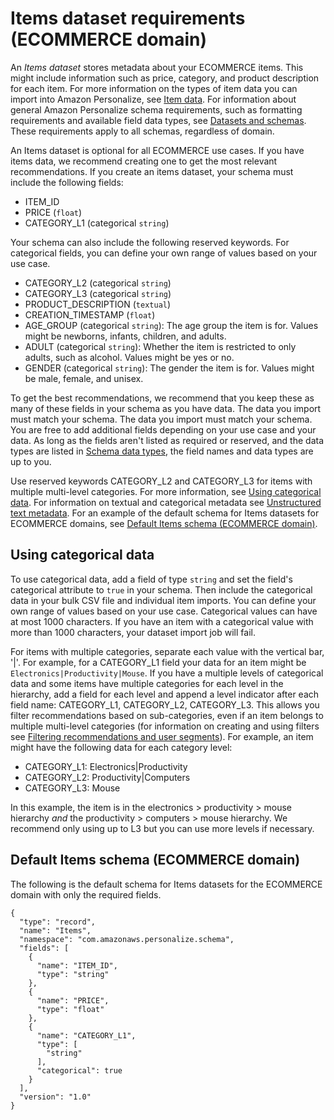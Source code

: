 # Items dataset requirements \(ECOMMERCE domain\)<a name="ECOMMERCE-items-dataset"></a>

 An *Items dataset* stores metadata about your ECOMMERCE items\. This might include information such as price, category, and product description for each item\. For more information on the types of item data you can import into Amazon Personalize, see [Item data](items-datasets.md)\. For information about general Amazon Personalize schema requirements, such as formatting requirements and available field data types, see [Datasets and schemas](how-it-works-dataset-schema.md)\. These requirements apply to all schemas, regardless of domain\. 

 An Items dataset is optional for all ECOMMERCE use cases\. If you have items data, we recommend creating one to get the most relevant recommendations\. If you create an items dataset, your schema must include the following fields:
+ ITEM\_ID
+ PRICE \(`float`\)
+ CATEGORY\_L1 \(categorical `string`\)

 Your schema can also include the following reserved keywords\. For categorical fields, you can define your own range of values based on your use case\.
+ CATEGORY\_L2 \(categorical `string`\)
+ CATEGORY\_L3 \(categorical `string`\)
+ PRODUCT\_DESCRIPTION \(`textual`\)
+ CREATION\_TIMESTAMP \(`float`\)
+ AGE\_GROUP \(categorical `string`\): The age group the item is for\. Values might be newborns, infants, children, and adults\.
+ ADULT \(categorical `string`\): Whether the item is restricted to only adults, such as alcohol\. Values might be yes or no\.
+ GENDER \(categorical `string`\): The gender the item is for\. Values might be male, female, and unisex\.

 To get the best recommendations, we recommend that you keep these as many of these fields in your schema as you have data\. The data you import must match your schema\. The data you import must match your schema\. You are free to add additional fields depending on your use case and your data\. As long as the fields aren't listed as required or reserved, and the data types are listed in [Schema data types](how-it-works-dataset-schema.md#personalize-datatypes), the field names and data types are up to you\. 

 Use reserved keywords CATEGORY\_L2 and CATEGORY\_L3 for items with multiple multi\-level categories\. For more information, see [Using categorical data](#ECOMMERCE-items-categorical-data)\. For information on textual and categorical metadata see [Unstructured text metadata](items-datasets.md#text-data)\. For an example of the default schema for Items datasets for ECOMMERCE domains, see [Default Items schema \(ECOMMERCE domain\)](#ECOMMERCE-items-dataset-schema)\. 

## Using categorical data<a name="ECOMMERCE-items-categorical-data"></a>

 To use categorical data, add a field of type `string` and set the field's categorical attribute to `true` in your schema\. Then include the categorical data in your bulk CSV file and individual item imports\. You can define your own range of values based on your use case\. Categorical values can have at most 1000 characters\. If you have an item with a categorical value with more than 1000 characters, your dataset import job will fail\.

 For items with multiple categories, separate each value with the vertical bar, '\|'\. For example, for a CATEGORY\_L1 field your data for an item might be `Electronics|Productivity|Mouse`\. If you have a multiple levels of categorical data and some items have multiple categories for each level in the hierarchy, add a field for each level and append a level indicator after each field name: CATEGORY\_L1, CATEGORY\_L2, CATEGORY\_L3\. This allows you filter recommendations based on sub\-categories, even if an item belongs to multiple multi\-level categories \(for information on creating and using filters see [Filtering recommendations and user segments](filter.md)\)\. For example, an item might have the following data for each category level: 
+ CATEGORY\_L1: Electronics\|Productivity
+ CATEGORY\_L2: Productivity\|Computers
+ CATEGORY\_L3: Mouse

In this example, the item is in the electronics > productivity > mouse hierarchy *and* the productivity > computers > mouse hierarchy\. We recommend only using up to L3 but you can use more levels if necessary\.

## Default Items schema \(ECOMMERCE domain\)<a name="ECOMMERCE-items-dataset-schema"></a>

 The following is the default schema for Items datasets for the ECOMMERCE domain with only the required fields\. 

```
{
  "type": "record",
  "name": "Items",
  "namespace": "com.amazonaws.personalize.schema",
  "fields": [
    {
      "name": "ITEM_ID",
      "type": "string"
    },
    {
      "name": "PRICE",
      "type": "float"
    },
    {
      "name": "CATEGORY_L1",
      "type": [
        "string"
      ],
      "categorical": true
    }
  ],
  "version": "1.0"
}
```